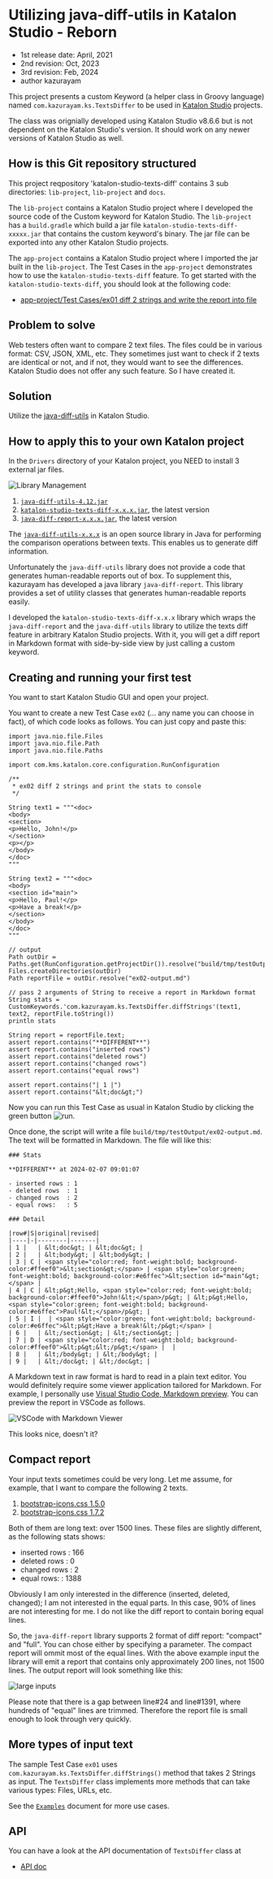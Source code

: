 # Utilizing java-diff-utils in Katalon Studio - Reborn

- 1st release date: April, 2021
- 2nd revision: Oct, 2023
- 3rd revision: Feb, 2024
- author kazurayam

This project presents a custom Keyword (a helper class in Groovy language) named `com.kazurayam.ks.TextsDiffer` to be used in [Katalon Studio](https://www.katalon.com/) projects.

The class was orignially developed using Katalon Studio v8.6.6 but is not dependent on the Katalon Studio's version. It should work on any newer versions of Katalon Studio as well.

## How is this Git repository structured

This project reqpository 'katalon-studio-texts-diff' contains 3 sub directories: `lib-project`, `lib-project` and `docs`.

The `lib-project` contains a Katalon Studio project where I developed the source code of the Custom keyword for Katalon Studio. The `lib-project` has a `build.gradle` which build a jar file `katalon-studio-texts-diff-xxxxx.jar` that contains the custom keyword's binary. The jar file can be exported into any other Katalon Studio projects.

The `app-project` contains a Katalon Studio project where I imported the jar built in the `lib-project`. The Test Cases in the `app-project` demonstrates how to use the `katalon-studio-texts-diff` feature. To get started with the `katalon-studio-texts-diff`, you should look at the following code:

- [app-project/Test Cases/ex01 diff 2 strings and write the report into file](https://github.com/kazurayam/katalon-studio-texts-diff/blob/develop/app-project/Scripts/ex01%20diff%202%20strings%20and%20write%20the%20report%20into%20file/Script1696166007171.groovy)

## Problem to solve

Web testers often want to compare 2 text files. The files could be in various format: CSV, JSON, XML, etc. They sometimes just want to check if 2 texts are identical or not, and if not, they would want to see the differences. Katalon Studio does not offer any such feature. So I have created it.

## Solution

Utilize the [java-diff-utils](https://github.com/java-diff-utils/java-diff-utils/wiki) in Katalon Studio.


## How to apply this to your own Katalon project

In the `Drivers` directory of your Katalon project, you NEED to install 3 external jar files.

![Library Management](https://kazurayam.github.io/katalon-studio-texts-diff/images/LibraryManagement.png)

1. [`java-diff-utils-4.12.jar`](https://mvnrepository.com/artifact/io.github.java-diff-utils/java-diff-utils/4.12)
2. [`katalon-studio-texts-diff-x.x.x.jar`](https://github.com/kazurayam/katalon-studio-texts-diff/releases), the latest version
3. [`java-diff-report-x.x.x.jar`](https://github.com/kazurayam/java-diff-report/releases), the latest version

The [`java-diff-utils-x.x.x`](https://github.com/java-diff-utils/java-diff-utils) is an open source library in Java for performing the comparison operations between texts. This enables us to generate diff information.

Unfortunately the `java-diff-utils` library does not provide a code that generates human-readable reports out of box. To supplement this, kazurayam has developed a java library `java-diff-report`. This library provides a set of utility classes that generates human-readable reports easily.

I developed the `katalon-studio-texts-diff-x.x.x` library which wraps the `java-diff-report` and the `java-diff-utils` library to utilize the texts diff feature in arbitrary Katalon Studio projects. With it, you will get a diff report in Markdown format with side-by-side view by just calling a custom keyword.

## Creating and running your first test

You want to start Katalon Studio GUI and open your project.

You want to create a new Test Case `ex02` (... any name you can choose in fact), of which code looks as follows. You can just copy and paste this:

```
import java.nio.file.Files
import java.nio.file.Path
import java.nio.file.Paths

import com.kms.katalon.core.configuration.RunConfiguration

/**
 * ex02 diff 2 strings and print the stats to console
 */

String text1 = """<doc>
<body>
<section>
<p>Hello, John!</p>
</section>
<p></p>
</body>
</doc>
"""

String text2 = """<doc>
<body>
<section id="main">
<p>Hello, Paul!</p>
<p>Have a break!</p>
</section>
</body>
</doc>
"""

// output
Path outDir = Paths.get(RunConfiguration.getProjectDir()).resolve("build/tmp/testOutput")
Files.createDirectories(outDir)
Path reportFile = outDir.resolve("ex02-output.md")

// pass 2 arguments of String to receive a report in Markdown format
String stats = CustomKeywords.'com.kazurayam.ks.TextsDiffer.diffStrings'(text1, text2, reportFile.toString())
println stats

String report = reportFile.text;
assert report.contains("**DIFFERENT**")
assert report.contains("inserted rows")
assert report.contains("deleted rows")
assert report.contains("changed rows")
assert report.contains("equal rows")

assert report.contains("| 1 |")
assert report.contains("&lt;doc&gt;")

```

Now you can run this Test Case as usual in Katalon Studio by clicking the green button ![run](./docs/images/run_katalon_test.png).

Once done, the script will write a file `build/tmp/testOutput/ex02-output.md`. The text will be formatted in Markdown. The file will like this:

```
### Stats

**DIFFERENT** at 2024-02-07 09:01:07

- inserted rows : 1
- deleted rows  : 1
- changed rows  : 2
- equal rows:   : 5

### Detail

|row#|S|original|revised|
|----|-|--------|-------|
| 1 |   | &lt;doc&gt; | &lt;doc&gt; |
| 2 |   | &lt;body&gt; | &lt;body&gt; |
| 3 | C | <span style="color:red; font-weight:bold; background-color:#ffeef0">&lt;section&gt;</span> | <span style="color:green; font-weight:bold; background-color:#e6ffec">&lt;section id="main"&gt;</span> |
| 4 | C | &lt;p&gt;Hello, <span style="color:red; font-weight:bold; background-color:#ffeef0">John!&lt;</span>/p&gt; | &lt;p&gt;Hello, <span style="color:green; font-weight:bold; background-color:#e6ffec">Paul!&lt;</span>/p&gt; |
| 5 | I |  | <span style="color:green; font-weight:bold; background-color:#e6ffec">&lt;p&gt;Have a break!&lt;/p&gt;</span> |
| 6 |   | &lt;/section&gt; | &lt;/section&gt; |
| 7 | D | <span style="color:red; font-weight:bold; background-color:#ffeef0">&lt;p&gt;&lt;/p&gt;</span> |  |
| 8 |   | &lt;/body&gt; | &lt;/body&gt; |
| 9 |   | &lt;/doc&gt; | &lt;/doc&gt; |

```

A Markdown text in raw format is hard to read in a plain text editor. You would definitely require some viewer application tailored for Markdown. For example, I personally use [Visual Studio Code, Markdown preview](https://code.visualstudio.com/Docs/languages/markdown#_markdown-preview). You can preview the report in VSCode as follows.

![VSCode with Markdown Viewer](https://kazurayam.github.io/katalon-studio-texts-diff/images/ex02.png)

This looks nice, doesn't it?

## Compact report

Your input texts sometimes could be very long. Let me assume, for example, that I want to compare the following 2 texts.

1. [bootstrap-icons.css 1.5.0](https://cdn.jsdelivr.net/npm/bootstrap-icons@1.5.0/font/bootstrap-icons.css)
2. [bootstrap-icons.css 1.7.2](https://cdn.jsdelivr.net/npm/bootstrap-icons@1.7.2/font/bootstrap-icons.css)

Both of them are long text: over 1500 lines. These files are slightly different, as the following stats shows:

- inserted rows : 166
- deleted rows  : 0
- changed rows  : 2
- equal rows:   : 1388

Obviously I am only interested in the difference (inserted, deleted, changed); I am not interested in the equal parts. In this case, 90% of lines are not interesting for me. I do not like the diff report to contain boring equal lines.

So, the `java-diff-report` library supports 2 format of diff report: "compact" and "full". You can chose either by specifying a parameter. The compact report will ommit most of the equal lines. With the above example input the library will emit a report that contains only approximately 200 lines, not 1500 lines. The output report will look something like this:

![large inputs](https://kazurayam.github.io/katalon-studio-texts-diff/images/diff_large_inputs.png)

Please note that there is a gap between line#24 and line#1391, where hundreds of "equal" lines are trimmed. Therefore the report file is small enough to look through very quickly.


## More types of input text

The sample Test Case `ex01` uses `com.kazurayam.ks.TextsDiffer.diffStrings()` method that takes 2 Strings as input. The `TextsDiffer` class implements more methods that can take various types: Files, URLs, etc.

See the [`Examples`](https://kazurayam.github.io/katalon-studio-texts-diff/) document for more use cases.

## API

You can have a look at the API documentation of `TextsDiffer` class at

- [API doc](https://kazurayam.github.io/katalon-studio-texts-diff/api/index.html)
